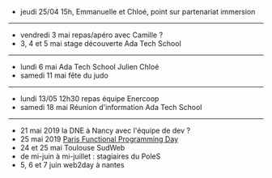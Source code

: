 - jeudi 25/04 15h, Emmanuelle et Chloé, point sur partenariat immersion
---
- vendredi 3 mai repas/apéro avec Camille ?
- 3, 4 et 5 mai stage découverte Ada Tech School
---
- lundi 6 mai Ada Tech School Julien Chloé
- samedi 11 mai fête du judo
---
- lundi 13/05 12h30 repas équipe Enercoop
- samedi 18 mai Réunion d'information Ada Tech School
---
- 21 mai 2019 la DNE à Nancy avec l'équipe de dev ?
- 25 mai 2019 [Paris Functional Programming Day](http://fpday.org/)
- 24 et 25 mai Toulouse SudWeb
- de mi-juin à mi-juillet : stagiaires du PoleS
- 5, 6 et 7 juin web2day à nantes
